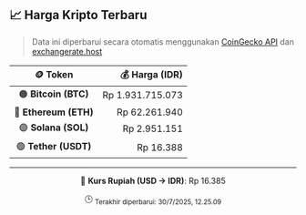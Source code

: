 

<!-- HARGA_KRIPTO -->
## 📈 Harga Kripto Terbaru

> Data ini diperbarui secara otomatis menggunakan [CoinGecko API](https://www.coingecko.com/) dan [exchangerate.host](https://exchangerate.host/)

<div align="center">

| 🪙 Token | 💰 Harga (IDR) |
|:------:|---------------:|
| 🟠 **Bitcoin (BTC)**   | Rp 1.931.715.073 |
| 🔵 **Ethereum (ETH)**  | Rp 62.261.940 |
| 🟣 **Solana (SOL)**    | Rp 2.951.151 |
| 🟢 **Tether (USDT)**   | Rp 16.388 |

---

💱 **Kurs Rupiah (USD → IDR)**: Rp 16.385

🕒 <sub>Terakhir diperbarui: 30/7/2025, 12.25.09</sub>

</div>
<!-- /HARGA_KRIPTO -->